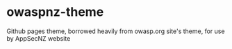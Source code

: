# owaspnz-theme
Github pages theme, borrowed heavily from owasp.org site's theme, for use by AppSecNZ website
